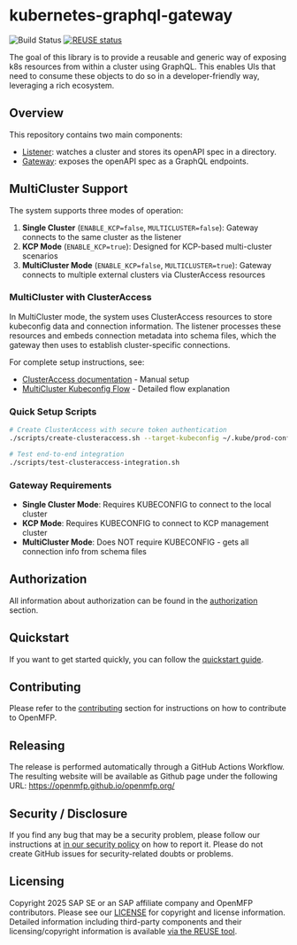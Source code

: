 # kubernetes-graphql-gateway

![Build Status](https://github.com/openmfp/kubernetes-graphql-gateway/actions/workflows/pipeline.yml/badge.svg)
[![REUSE status](
https://api.reuse.software/badge/github.com/openmfp/kubernetes-graphql-gateway)](https://api.reuse.software/info/github.com/openmfp/kubernetes-graphql-gateway)

The goal of this library is to provide a reusable and generic way of exposing k8s resources from within a cluster using GraphQL.
This enables UIs that need to consume these objects to do so in a developer-friendly way, leveraging a rich ecosystem.

## Overview

This repository contains two main components:
- [Listener](./docs/listener.md): watches a cluster and stores its openAPI spec in a directory.
- [Gateway](./docs/gateway.md): exposes the openAPI spec as a GraphQL endpoints.

## MultiCluster Support

The system supports three modes of operation:

1. **Single Cluster** (`ENABLE_KCP=false`, `MULTICLUSTER=false`): Gateway connects to the same cluster as the listener
2. **KCP Mode** (`ENABLE_KCP=true`): Designed for KCP-based multi-cluster scenarios  
3. **MultiCluster Mode** (`ENABLE_KCP=false`, `MULTICLUSTER=true`): Gateway connects to multiple external clusters via ClusterAccess resources

### MultiCluster with ClusterAccess

In MultiCluster mode, the system uses ClusterAccess resources to store kubeconfig data and connection information. The listener processes these resources and embeds connection metadata into schema files, which the gateway then uses to establish cluster-specific connections.

For complete setup instructions, see:
- [ClusterAccess documentation](./docs/clusteraccess.md) - Manual setup
- [MultiCluster Kubeconfig Flow](./docs/multicluster-kubeconfig-flow.md) - Detailed flow explanation

### Quick Setup Scripts

```bash
# Create ClusterAccess with secure token authentication  
./scripts/create-clusteraccess.sh --target-kubeconfig ~/.kube/prod-config

# Test end-to-end integration
./scripts/test-clusteraccess-integration.sh
```

### Gateway Requirements

- **Single Cluster Mode**: Requires KUBECONFIG to connect to the local cluster
- **KCP Mode**: Requires KUBECONFIG to connect to KCP management cluster  
- **MultiCluster Mode**: Does NOT require KUBECONFIG - gets all connection info from schema files

## Authorization

All information about authorization can be found in the [authorization](./docs/authorization.md) section.

## Quickstart

If you want to get started quickly, you can follow the [quickstart guide](./docs/quickstart.md).

## Contributing
Please refer to the [contributing](./docs/contributing.md) section for instructions on how to contribute to OpenMFP.

## Releasing

The release is performed automatically through a GitHub Actions Workflow. The resulting website will be available as Github page under the following URL: https://openmfp.github.io/openmfp.org/

## Security / Disclosure

If you find any bug that may be a security problem, please follow our instructions at [in our security policy](https://github.com/openmfp/openmfp.org/security/policy) on how to report it. Please do not create GitHub issues for security-related doubts or problems.

## Licensing

Copyright 2025 SAP SE or an SAP affiliate company and OpenMFP contributors. Please see our [LICENSE](LICENSE) for copyright and license information. Detailed information including third-party components and their licensing/copyright information is available [via the REUSE tool](https://api.reuse.software/info/github.com/openmfp/openmfp.org).
